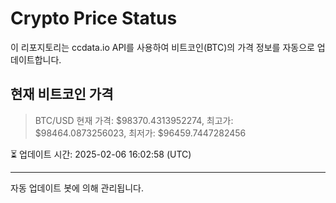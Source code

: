 
# Crypto Price Status

이 리포지토리는 ccdata.io API를 사용하여 비트코인(BTC)의 가격 정보를 자동으로 업데이트합니다.

## 현재 비트코인 가격
> BTC/USD 현재 가격: $98370.4313952274, 최고가: $98464.0873256023, 최저가: $96459.7447282456

⏳ 업데이트 시간: 2025-02-06 16:02:58 (UTC)

---
자동 업데이트 봇에 의해 관리됩니다.

